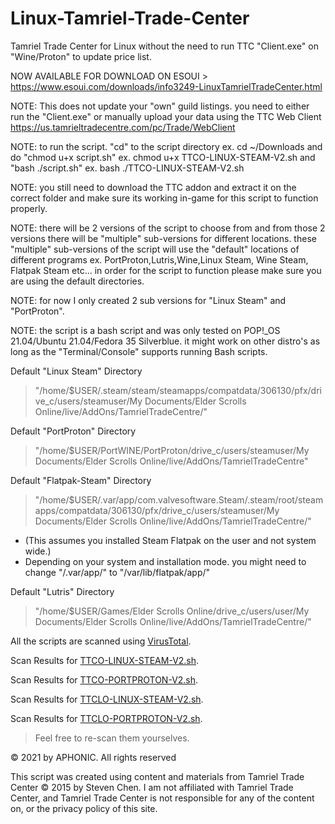 # Linux-Tamriel-Trade-Center
Tamriel Trade Center for Linux without the need to run TTC "Client.exe" on "Wine/Proton" to update price list.

NOW AVAILABLE FOR DOWNLOAD ON ESOUI > https://www.esoui.com/downloads/info3249-LinuxTamrielTradeCenter.html

NOTE: This does not update your "own" guild listings. you need to either run the "Client.exe" or manually upload your data using the TTC Web Client https://us.tamrieltradecentre.com/pc/Trade/WebClient

NOTE: to run the script. "cd" to the script directory ex. cd ~/Downloads and do "chmod u+x script.sh" ex. chmod u+x TTCO-LINUX-STEAM-V2.sh and "bash ./script.sh" ex. bash ./TTCO-LINUX-STEAM-V2.sh

NOTE: you still need to download the TTC addon and extract it on the correct folder and make sure its working in-game for this script to function properly.

NOTE: there will be 2 versions of the script to choose from and from those 2 versions there will be "multiple" sub-versions for different locations. these "multiple" sub-versions of the script will use the "default" locations of different programs ex. PortProton,Lutris,Wine,Linux Steam, Wine Steam, Flatpak Steam etc... in order for the script to function please make sure you are using the default directories.

NOTE: for now I only created 2 sub versions for "Linux Steam" and "PortProton".

NOTE: the script is a bash script and was only tested on POP!_OS 21.04/Ubuntu 21.04/Fedora 35 Silverblue. it might work on other distro's as long as the "Terminal/Console" supports running Bash scripts.


Default "Linux Steam" Directory
> "/home/$USER/.steam/steam/steamapps/compatdata/306130/pfx/drive_c/users/steamuser/My Documents/Elder Scrolls Online/live/AddOns/TamrielTradeCentre/"

Default "PortProton" Directory
> "/home/$USER/PortWINE/PortProton/drive_c/users/steamuser/My Documents/Elder Scrolls Online/live/AddOns/TamrielTradeCentre"

Default "Flatpak-Steam" Directory
> "/home/$USER/.var/app/com.valvesoftware.Steam/.steam/root/steamapps/compatdata/306130/pfx/drive_c/users/steamuser/My Documents/Elder Scrolls Online/live/AddOns/TamrielTradeCentre/"

- (This assumes you installed Steam Flatpak on the user and not system wide.)
- Depending on your system and installation mode. you might need to change "/.var/app/" to "/var/lib/flatpak/app/"


Default "Lutris" Directory
> "/home/$USER/Games/Elder Scrolls Online/drive_c/users/user/My Documents/Elder Scrolls Online/live/AddOns/TamrielTradeCentre/"


All the scripts are scanned using [VirusTotal](https://www.virustotal.com/gui/home/upload).

Scan Results for [TTCO-LINUX-STEAM-V2.sh](https://www.virustotal.com/gui/file/ab8e2998f51d9092eabb7f2ee833334bee35835418a798964d7dd0dfd1d09f42/detection).

Scan Results for [TTCO-PORTPROTON-V2.sh](https://www.virustotal.com/gui/file/9e9d56f4ba75054a2ca2ec846a04da0caf7f54f0603ffd067fc9b78f7076c661/detection).

Scan Results for [TTCLO-LINUX-STEAM-V2.sh](https://www.virustotal.com/gui/file/f8072e123ff48e4a8feb70ad44dd5386c477829fe84ec71f7fdfc09bcbe07260/detection).

Scan Results for [TTCLO-PORTPROTON-V2.sh](https://www.virustotal.com/gui/file/fc553d6593139294b9bd472b1127df1d2d913cfd4bd0434b6e44661ed359bf56/detection).

> Feel free to re-scan them yourselves.

© 2021 by APHONIC. All rights reserved

This script was created using content and materials from Tamriel Trade Center © 2015 by Steven Chen. I am not affiliated with Tamriel Trade Center, and Tamriel Trade Center is not responsible for any of the content on, or the privacy policy of this site.
